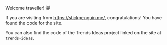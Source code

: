Welcome traveller! 😸

If you are visiting from https://stickpenguin.me/, congratulations! You have found the code for the site.

You can also find the code of the Trends Ideas project linked on the site at `trends-ideas`.
